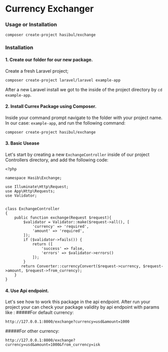 # Currency Exchanger 

### Usage or Installation 
```
composer create-project hasibul/exchange
```
### Installation 
#### 1. Create our folder for our new package.

Create a fresh Laravel project;

```
composer create-project laravel/laravel example-app
```

After a new Laravel install we got to the inside of the project directory by ` cd example-app `.

#### 2. Install Currex Package using Composer.

Inside your command prompt navigate to the folder with your project name. In our case: `example-app`, and run the following command:

```
composer create-project hasibul/exchange
```

#### 3. Basic Usease

Let's start by creating a new `ExchangeController` inside of our project Controllers directory, and add the following code:

```
<?php

namespace Hasib\Exchange;

use Illuminate\Http\Request;
use App\Http\Requests;
use Validator;


class ExchangeController
{
    public function exchange(Request $request){
        $validator = Validator::make($request->all(), [
            'currency' => 'required',
            'amount' => 'required',
        ]);
        if ($validator->fails()) {
            return ([
                'success' => false,
                'errors' => $validator->errors()
            ]);
        }
       return Converter::currencyConvert($request->currency, $request->amount, $request->from_currency);
    }
}

```
#### 4. Use Api endpoint. 
Let's see how to work this package in the api endpoint. After run your project your can check your package validity by api endpoint with params like :
#####For default currency:
```
http://127.0.0.1:8000/exchange?currency=usd&amount=1000
```
#####For other currency:
```
http://127.0.0.1:8000/exchange?currency=usd&amount=1000&from_currency=isk
```

